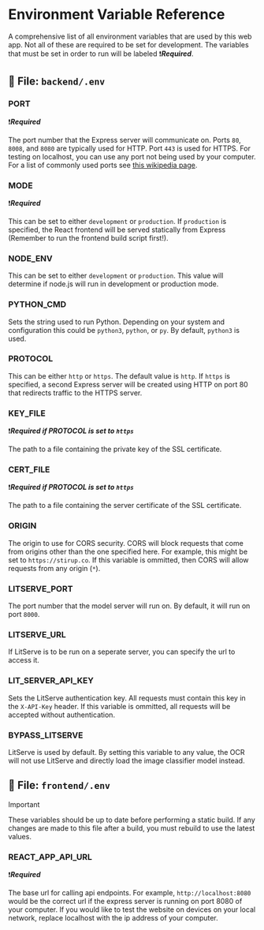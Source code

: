 # Environment Variable Reference

A comprehensive list of all environment variables that are used by this web app.
Not all of these are required to be set for development. The variables that must be set
in order to run will be labeled :exclamation:***Required***.

## :page_facing_up: File: `backend/.env`

### PORT

:exclamation:***Required***

The port number that the Express server will communicate on.
Ports `80`, `8008`, and `8080` are typically used for HTTP. Port `443` is used for HTTPS.
For testing on localhost, you can use any port not being used by your computer.
For a list of commonly used ports see
[this wikipedia page](https://en.wikipedia.org/wiki/List_of_TCP_and_UDP_port_numbers).

### MODE

:exclamation:***Required***

This can be set to either `development` or `production`.
If `production` is specified, the React frontend will be
served statically from Express (Remember to run the frontend build script first!).

### NODE_ENV

This can be set to either `development` or `production`.
This value will determine if node.js will run in development or
production mode.

### PYTHON_CMD

Sets the string used to run Python. Depending on your system and configuration this could be
`python3`, `python`, or `py`. By default, `python3` is used.

### PROTOCOL

This can be either `http` or `https`. The default value is `http`. If `https` is specified,
a second Express server will be created using HTTP on port 80 that redirects traffic to the HTTPS
server.

### KEY_FILE

:exclamation:***Required if PROTOCOL is set to `https`***

The path to a file containing the private key of the SSL certificate.

### CERT_FILE

:exclamation:***Required if PROTOCOL is set to `https`***

The path to a file containing the server certificate of the SSL certificate.

### ORIGIN

The origin to use for CORS security. CORS will block requests that come from origins other
than the one specified here. For example, this might be set to `https://stirup.co`.
If this variable is ommitted, then CORS will allow requests from any origin (`*`).

### LITSERVE_PORT

The port number that the model server will run on. By default, it will run on
port `8000`.

### LITSERVE_URL

If LitServe is to be run on a seperate server, you can specify the url to
access it.

### LIT_SERVER_API_KEY

Sets the LitServe authentication key. All requests must contain this key in the
`X-API-Key` header. If this variable is ommitted, all requests will be accepted
without authentication.

### BYPASS_LITSERVE

LitServe is used by default. By setting this variable to any value, the OCR
will not use LitServe and directly load the image classifier model instead.

## :page_facing_up: File: `frontend/.env`

> [!IMPORTANT]
> These variables should be up to date before performing a static build.
> If any changes are made to this file after a build, you must rebuild to use the
> latest values.

### REACT_APP_API_URL

:exclamation:***Required***

The base url for calling api endpoints. For example, `http://localhost:8080` would be
the correct url if the express server is running on port 8080 of your computer. If you would
like to test the website on devices on your local network, replace localhost with the ip address
of your computer.

